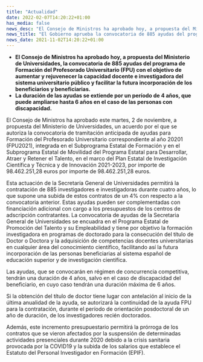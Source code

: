 ```yaml
---
title: "Actualidad"
date: 2022-02-07T14:20:22+01:00
has_media: false
news_desc: "El Consejo de Ministros ha aprobado hoy, a propuesta del Ministerio de Universidades, la convocatoria de 885 ayudas del programa de Formación del Profesorado Universitario (FPU) con el objetivo de aumentar y rejuvenecer la capacidad docente e investigadora del sistema universitario público y facilitar la futura incorporación de los beneficiarios y beneficiarias. La duración de las ayudas se extiende por un período de 4 años, que puede ampliarse hasta 6 años en el caso de las personas con discapacidad."
news_title: "El Gobierno aprueba la convocatoria de 885 ayudas del programa de Formación del Profesorado Universitario (FPU) con un presupuesto de casi 99 millones de euros"
news_date: 2021-11-02T14:20:22+01:00
---
```

<ul>
<li><b>El Consejo de Ministros ha aprobado hoy, a propuesta del Ministerio de Universidades, la convocatoria de 885 ayudas del programa de Formaci&oacute;n del Profesorado Universitario (FPU) con el objetivo de aumentar y rejuvenecer la capacidad docente e investigadora del sistema universitario p&uacute;blico y facilitar la futura incorporaci&oacute;n de los beneficiarios y beneficiarias.</b></li>
<li><b>La duraci&oacute;n de las ayudas se extiende por un per&iacute;odo de 4 a&ntilde;os, que puede ampliarse hasta 6 a&ntilde;os en el caso de las personas con discapacidad.</b></li>
</ul>
<p>El Consejo de Ministros ha aprobado este martes, 2 de noviembre, a propuesta del Ministerio de Universidades, un acuerdo por el que se autoriza la convocatoria de tramitaci&oacute;n anticipada de ayudas para Formaci&oacute;n del Profesorado Universitario correspondiente al a&ntilde;o 20201 (FPU2021), integrada en el Subprograma Estatal de Formaci&oacute;n y en el Subprograma Estatal de Movilidad del Programa Estatal para Desarrollar, Atraer y Retener el Talento, en el marco del Plan Estatal de Investigaci&oacute;n Cient&iacute;fica y T&eacute;cnica y de Innovaci&oacute;n 2021-2023, por importe de 98.462.251,28 euros por importe de 98.462.251,28 euros.</p>
<p>Esta actuaci&oacute;n de la Secretar&iacute;a General de Universidades permitir&aacute; la contrataci&oacute;n de 885 investigadores e investigadoras durante cuatro a&ntilde;os, lo que supone una subida de estos contratos de un 4% con respecto a la convocatoria anterior. Estas ayudas pueden ser complementadas con financiaci&oacute;n adicional con cargo a los presupuestos de los centros de adscripci&oacute;n contratantes. La convocatoria de ayudas de la Secretaria General de Universidades se encuadra en el Programa Estatal de Promoci&oacute;n del Talento y su Empleabilidad y tiene por objetivo la formaci&oacute;n investigadora en programas de doctorado para la consecuci&oacute;n del t&iacute;tulo de Doctor o Doctora y la adquisici&oacute;n de competencias docentes universitarias en cualquier &aacute;rea del conocimiento cient&iacute;fico, facilitando as&iacute; la futura incorporaci&oacute;n de las personas beneficiarias al sistema espa&ntilde;ol de educaci&oacute;n superior y de investigaci&oacute;n cient&iacute;fica.</p>
<p>Las ayudas, que se convocar&aacute;n en r&eacute;gimen de concurrencia competitiva, tendr&aacute;n una duraci&oacute;n de 4 a&ntilde;os, salvo en el caso de discapacidad del beneficiario, en cuyo caso tendr&aacute;n una duraci&oacute;n m&aacute;xima de 6 a&ntilde;os.</p>
<p>Si la obtenci&oacute;n del t&iacute;tulo de doctor tiene lugar con antelaci&oacute;n al inicio de la &uacute;ltima anualidad de la ayuda, se autorizar&aacute; la continuidad de la ayuda FPU para la contrataci&oacute;n, durante el per&iacute;odo de orientaci&oacute;n posdoctoral de un a&ntilde;o de duraci&oacute;n, de los investigadores reci&eacute;n doctorados.</p>
<p>Adem&aacute;s, este incremento presupuestario permitir&aacute; la pr&oacute;rroga de los contratos que se vieron afectados por la suspensi&oacute;n de determinadas actividades presenciales durante 2020 debido a la crisis sanitaria provocada por la COVID19 y la subida de los salarios que establece el Estatuto del Personal Investigador en Formaci&oacute;n (EPIF).</p>